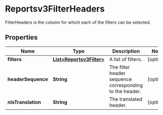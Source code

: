

# Reportsv3FilterHeaders

FilterHeaders is the column for which each of the filters can be selected.

## Properties

| Name | Type | Description | Notes |
|------------ | ------------- | ------------- | -------------|
|**filters** | [**List&lt;Reportsv3Filter&gt;**](Reportsv3Filter.md) | A list of filters. |  [optional] |
|**headerSequence** | **String** | The filter header sequence corresponding to the header. |  [optional] |
|**nlsTranslation** | **String** | The translated header. |  [optional] |



